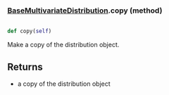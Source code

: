 ### [BaseMultivariateDistribution](BaseMultivariateDistribution.md).copy (method)


```py

def copy(self)

```



Make a copy of the distribution object.

Returns
---------
* a copy of the distribution object


